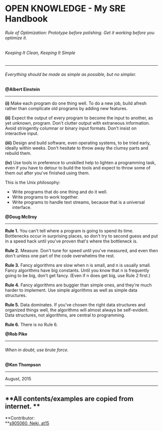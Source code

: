 # OPEN KNOWLEDGE - My SRE Handbook

###### Rule of Optimization: Prototype before polishing. Get it working before you optimize it.

###### Keeping It Clean, Keeping It Simple

---

###### Everything should be made as simple as possible, but no simpler.

**@Albert Einstein**

---

**\(i\)** Make each program do one thing well. To do a new job, build afresh rather than complicate old programs by adding new features.

**\(ii\)** Expect the output of every program to become the input to another, as yet unknown, program. Don't clutter output with extraneous information. Avoid stringently columnar or binary input formats. Don't insist on interactive input.

**\(iii\)** Design and build software, even operating systems, to be tried early, ideally within weeks. Don't hesitate to throw away the clumsy parts and rebuild them.

**\(iv\)** Use tools in preference to unskilled help to lighten a programming task, even if you have to detour to build the tools and expect to throw some of them out after you've finished using them.

This is the Unix philosophy:

* Write programs that do one thing and do it well. 
* Write programs to work together. 
* Write programs to handle text streams, because that is a universal interface.

**@Doug McIlroy**

---

**Rule 1.** You can't tell where a program is going to spend its time. Bottlenecks occur in surprising places, so don't try to second guess and put in a speed hack until you've proven that's where the bottleneck is.

**Rule 2.** Measure. Don't tune for speed until you've measured, and even then don't unless one part of the code overwhelms the rest.

**Rule 3.** Fancy algorithms are slow when n is small, and n is usually small. Fancy algorithms have big constants. Until you know that n is frequently going to be big, don't get fancy. \(Even if n does get big, use Rule 2 first.\)

**Rule 4.** Fancy algorithms are buggier than simple ones, and they're much harder to implement. Use simple algorithms as well as simple data structures.

**Rule 5.** Data dominates. If you've chosen the right data structures and organized things well, the algorithms will almost always be self-evident. Data structures, not algorithms, are central to programming.

**Rule 6.** There is no Rule 6.

**@Rob Pike**

---

###### When in doubt, use brute force.

**@Ken Thompson**

---

August, 2015

---

## **All contents/examples are copied from internet. **

**Contributor:    
**[s905060](https://github.com/s905060)[, Neki](https://github.com/at15)[, at15](https://github.com/at15)

